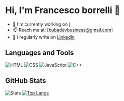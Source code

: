 # Hi, I'm Francesco borrelli 👋

- 🌱 I'm currently working on [
- 📫 Reach me at: [bubadevbusiness@gmail.com]
- 📝 I regularly write on [LinkedIn]([https://www.linkedin.com/in/username](https://www.linkedin.com/in/francesco-borrelli-51145827b/))

## Languages and Tools

![HTML](https://img.shields.io/badge/-HTML-E34F26?style=flat-square&logo=html5&logoColor=white)
![CSS](https://img.shields.io/badge/-CSS-1572B6?style=flat-square&logo=css3&logoColor=white)
![JavaScript](https://img.shields.io/badge/-JavaScript-F7DF1E?style=flat-square&logo=javascript&logoColor=black)
![C++](https://img.shields.io/badge/-C++-00599C?style=flat-square&logo=cplusplus&logoColor=white)

## GitHub Stats
![Stats](https://github-readme-stats.vercel.app/api?username=TTBUBA&show_icons=true&theme=radical)
[![Top Langs](https://github-readme-stats.vercel.app/api/top-langs/?username=TTBUBA&show_icons=true&theme=radical)](https://github.com/anuraghazra/github-readme-stats)

